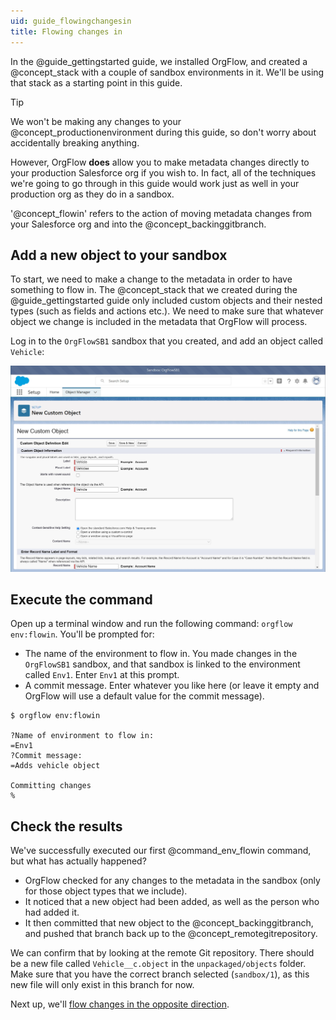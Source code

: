 ```yaml
---
uid: guide_flowingchangesin
title: Flowing changes in
---
```


In the @guide_gettingstarted guide, we installed OrgFlow, and created a @concept_stack with a couple of sandbox environments in it. We'll be using that stack as a starting point in this guide.

> [!TIP]
> We won't be making any changes to your @concept_productionenvironment during this guide, so don't worry about accidentally breaking anything.
>
> However, OrgFlow **does** allow you to make metadata changes directly to your production Salesforce org if you wish to. In fact, all of the techniques we're going to go through in this guide would work just as well in your production org as they do in a sandbox.

'@concept_flowin' refers to the action of moving metadata changes from your Salesforce org and into the @concept_backinggitbranch.

## Add a new object to your sandbox

To start, we need to make a change to the metadata in order to have something to flow in. The @concept_stack that we created during the @guide_gettingstarted guide only included custom objects and their nested types (such as fields and actions etc.). We need to make sure that whatever object we change is included in the metadata that OrgFlow will process.

Log in to the `OrgFlowSB1` sandbox that you created, and add an object called `Vehicle`:

![Add vehicle object](images/add-object.jpg)

## Execute the command

Open up a terminal window and run the following command: `orgflow env:flowin`. You'll be prompted for:

- The name of the environment to flow in. You made changes in the `OrgFlowSB1` sandbox, and that sandbox is linked to the environment called `Env1`. Enter `Env1` at this prompt.
- A commit message. Enter whatever you like here (or leave it empty and OrgFlow will use a default value for the commit message).

```termynal
$ orgflow env:flowin

?Name of environment to flow in:
=Env1
?Commit message:
=Adds vehicle object

Committing changes
%
```

<!-- ![Flow vehicle in](images/flow-vehicle-in.gif) -->

## Check the results

We've successfully executed our first @command_env_flowin command, but what has actually happened?

- OrgFlow checked for any changes to the metadata in the sandbox (only for those object types that we include).
- It noticed that a new object had been added, as well as the person who had added it.
- It then committed that new object to the @concept_backinggitbranch, and pushed that branch back up to the @concept_remotegitrepository.

We can confirm that by looking at the remote Git repository. There should be a new file called `Vehicle__c.object` in the `unpackaged/objects` folder. Make sure that you have the correct branch selected (`sandbox/1`), as this new file will only exist in this branch for now.

Next up, we'll [flow changes in the opposite direction](xref:guide_flowingchangesout).
